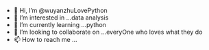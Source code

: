 - 👋 Hi, I’m @wuyanzhuLovePython
- 👀 I’m interested in ...data analysis
- 🌱 I’m currently learning ...python
- 💞️ I’m looking to collaborate on ...everyOne who loves what they do
- 📫 How to reach me ...

<!---
wuyanzhuLovePython/wuyanzhuLovePython is a ✨ special ✨ repository because its `README.md` (this file) appears on your GitHub profile.
You can click the Preview link to take a look at your changes.
--->
